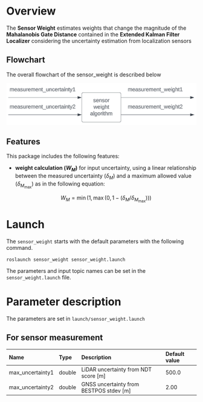 # Overview

The **Sensor Weight** estimates weights that change the magnitude of the **Mahalanobis Gate Distance** contained in the **Extended Kalman Filter Localizer** considering the uncertainty estimation from localization sensors

## Flowchart
The overall flowchart of the sensor_weight is described below

<p align="center">
  <img src="./media/weight_flowchart.png" width="600">
</p>

## Features
This package includes the following features:

- **weight calculation ($W_M$)** for input uncertainty, using a linear relationship between the measured uncertainty ($\delta_{M}$) and a maximum allowed value ($\delta_{M_{\max}}$) as in the following equation: 

    $$W_M=\min(1, \max(0, 1 - (\delta_M / \delta_{M_{\max}})))$$
  
# Launch

The `sensor_weight` starts with the default parameters with the following command.

```
roslaunch sensor_weight sensor_weight.launch
```

The parameters and input topic names can be set in the `sensor_weight.launch` file.

# Parameter description

The parameters are set in `launch/sensor_weight.launch`

## For sensor measurement

|Name|Type|Description|Default value|
|:---|:---|:---|:---|
|max_uncertainty1|double|LiDAR uncertainty from NDT score [m]|500.0|
|max_uncertainty2|double|GNSS uncertainty from BESTPOS stdev [m]|2.00|
